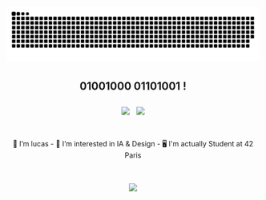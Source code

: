 <h1>
<picture>
  <source media="(prefers-color-scheme: dark)" srcset="https://raw.githubusercontent.com/lu4200/lu4200/output/github-contribution-grid-snake-dark.svg" />
  <source media="(prefers-color-scheme: light)" srcset="https://raw.githubusercontent.com/lu4200/lu4200/output/github-contribution-grid-snake.svg" />
  <img alt="GitHub Contributions Snake Animation" src="https://raw.githubusercontent.com/lu4200/lu4200/output/github-contribution-grid-snake.svg" />
</picture>
</h1>

<h2>
<div align="center">
  <strong>01001000 01101001 !</strong>
  <br><br>
    <img src="https://img.shields.io/badge/Pro-D14836?style=for-the-badge&logo=gmail&logoColor=white" style="display:inline-block; margin-right:10px;">
    <img src="https://img.shields.io/badge/Soc-000000?style=for-the-badge&logo=x&logoColor=white" style="display:inline-block;">
  <br><br>
</div>
</h2>

<p align="center">
 👤 I’m lucas
- 👀 I’m interested in IA & Design 
- 🖥️ I'm actually Student at 42 Paris
</p>
<br><br>
<div align ="center">
<img src ="https://github-readme-stats.vercel.app/api/top-langs/?username=lu4200&theme=cobalt">
</div>


<!---
lu4200/lu4200 is a ✨ special ✨ repository because its `README.md` (this file) appears on your GitHub profile.
You can click the Preview link to take a look at your changes.
--->
